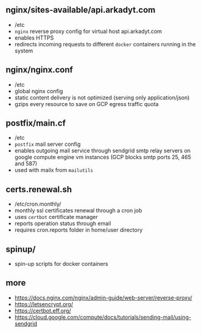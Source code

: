 ## nginx/sites-available/api.arkadyt.com
 * /etc
 * `nginx` reverse proxy config for virtual host api.arkadyt.com
 * enables HTTPS
 * redirects incoming requests to different `docker` containers running in the system

## nginx/nginx.conf
 * /etc
 * global nginx config
 * static content delivery is not optimized (serving only application/json)
 * gzips every resource to save on GCP egress traffic quota

## postfix/main.cf
 * /etc
 * `postfix` mail server config
 * enables outgoing mail service through sendgrid smtp relay servers on google compute engine vm instances (GCP blocks smtp ports 25, 465 and 587)
 * used with mailx from `mailutils`

## certs.renewal.sh
 * /etc/cron.monthly/
 * monthly ssl certificates renewal through a cron job
 * uses `certbot` certificate manager
 * reports operation status through email
 * requires cron.reports folder in home/user directory

## spinup/
 * spin-up scripts for docker containers

## more
 * https://docs.nginx.com/nginx/admin-guide/web-server/reverse-proxy/ 
 * https://letsencrypt.org/ 
 * https://certbot.eff.org/ 
 * https://cloud.google.com/compute/docs/tutorials/sending-mail/using-sendgrid
